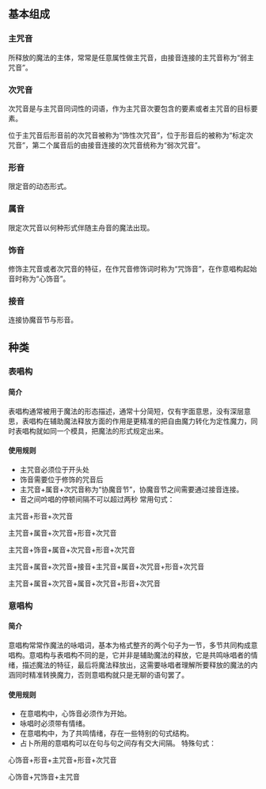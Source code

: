 ## 基本组成

### 主咒音

所释放的魔法的主体，常常是任意属性做主咒音，由接音连接的主咒音称为“弱主咒音”。

### 次咒音

次咒音是与主咒音同词性的词语，作为主咒音次要包含的要素或者主咒音的目标要素。

位于主咒音后形音前的次咒音被称为“饰性次咒音”，位于形音后的被称为“标定次咒音”，第二个属音后的由接音连接的次咒音统称为“弱次咒音”。

### 形音

限定音的动态形式。

### 属音

限定次咒音以何种形式伴随主舟音的魔法出现。

### 饰音

修饰主咒音或者次咒音的特征，在作咒音修饰词时称为“咒饰音”，在作意唱构起始音时称为“心饰音”。

### 接音

连接协魔音节与形音。

## 种类

### 表唱构

#### 简介

表唱构通常被用于魔法的形态描述，通常十分简短，仅有字面意思，没有深层意思，表唱构在辅助魔法释放方面的作用是更精准的把自由魔力转化为定性魔力，同时表唱构就如同一个模具，把魔法的形式规定出来。

#### 使用规则

* 主咒音必须位于开头处
* 饰音需要位于修饰的咒音后
* 主咒音+属音+次咒音称为“协魔音节”，协魔音节之间需要通过接音连接。
* 音之间吟唱的停顿间隔不可以超过两秒
常用句式：

主咒音+形音+次咒音

主咒音+属音+次咒音+形音+次咒音

主咒音+饰音+属音+次咒音+形音+次咒音

主咒音+属音+次咒音+接音+主咒音+属音+次咒音+形音+次咒音

主咒音+属音+次咒音+属音+次咒音+形音+次咒音

### 意唱构

#### 简介

意唱构常常作魔法的咏唱词，基本为格式整齐的两个句子为一节，多节共同构成意唱构。意唱构与表唱构不同的是，它并非是辅助魔法的释放，它是共鸣咏唱者的情绪，描述魔法的特征，最后将魔法释放出，这需要咏唱者理解所要释放的魔法的内涵同时精准转换魔力，否则意唱构就只是无聊的语句罢了。

#### 使用规则

* 在意唱构中，心饰音必须作为开始。
* 咏唱时必须带有情绪。
* 在意唱构中，为了共鸣情绪，存在一些特别的句式结构。
* 占卜所用的意唱构可以在句与句之间存有交大间隔。
特殊句式：

心饰音+形音+主咒音+形音+次咒音

心饰音+咒饰音+主咒音


